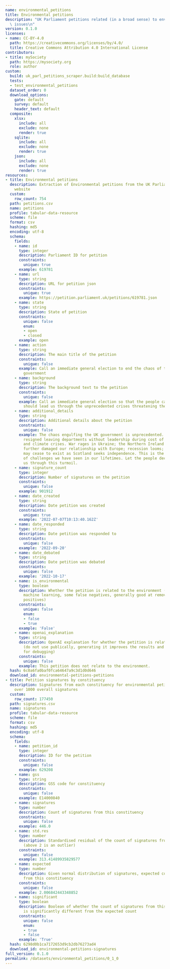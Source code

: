 ```yaml
---
name: environmental_petitions
title: Environmental petitions
description: "UK Parliament petitions related (in a broad sense) to environmental\
  \ issues\n"
version: 0.1.0
licenses:
- name: CC-BY-4.0
  path: https://creativecommons.org/licenses/by/4.0/
  title: Creative Commons Attribution 4.0 International License
contributors:
- title: mySociety
  path: https://mysociety.org
  role: author
custom:
  build: uk_parl_petitions_scraper.build:build_database
  tests:
  - test_environmental_petitions
  dataset_order: 0
  download_options:
    gate: default
    survey: default
    header_text: default
  composite:
    xlsx:
      include: all
      exclude: none
      render: true
    sqlite:
      include: all
      exclude: none
      render: true
    json:
      include: all
      exclude: none
      render: true
resources:
- title: Environmental petitions
  description: Extraction of Environmental petitions from the UK Parliament petitions
    website
  custom:
    row_count: 754
  path: petitions.csv
  name: petitions
  profile: tabular-data-resource
  scheme: file
  format: csv
  hashing: md5
  encoding: utf-8
  schema:
    fields:
    - name: id
      type: integer
      description: Parliament ID for petition
      constraints:
        unique: true
      example: 619781
    - name: url
      type: string
      description: URL for petition json
      constraints:
        unique: true
      example: https://petition.parliament.uk/petitions/619781.json
    - name: state
      type: string
      description: State of petition
      constraints:
        unique: false
        enum:
        - open
        - closed
      example: open
    - name: action
      type: string
      description: The main title of the petition
      constraints:
        unique: false
      example: Call an immediate general election to end the chaos of the current
        government
    - name: background
      type: string
      description: The background text to the petition
      constraints:
        unique: false
      example: Call an immediate general election so that the people can decide who
        should lead us through the unprecedented crises threatening the UK.
    - name: additional_details
      type: string
      description: Additional details about the petition
      constraints:
        unique: false
      example: The chaos engulfing the UK government is unprecedented. Over 40 ministers
        resigned leaving departments without leadership during cost of living, energy
        and climate crises. War rages in Ukraine; the Northern Ireland Protocol has
        further damaged our relationship with Europe; recession looms; the UK itself
        may cease to exist as Scotland seeks independence. This is the greatest set
        of challenges we have seen in our lifetimes. Let the people decide who leads
        us through this turmoil.
    - name: signature_count
      type: integer
      description: Number of signatures on the petition
      constraints:
        unique: false
      example: 901912
    - name: date_created
      type: string
      description: Date petition was created
      constraints:
        unique: true
      example: '2022-07-07T10:13:40.162Z'
    - name: date_responded
      type: string
      description: Date petition was responded to
      constraints:
        unique: false
      example: '2022-09-20'
    - name: date_debated
      type: string
      description: Date petition was debated
      constraints:
        unique: false
      example: '2022-10-17'
    - name: is_environmental
      type: boolean
      description: Whether the petition is related to the environment (generated via
        machine learning, some false negatives, generally good at removing the false
        positives)
      constraints:
        unique: false
        enum:
        - false
        - true
      example: 'False'
    - name: openai_explanation
      type: string
      description: OpenAI explanation for whether the petition is related to the environment
        (do not use publically, generating it improves the results and it's useful
        for debugging)
      constraints:
        unique: false
      example: This petition does not relate to the environment.
  hash: 6c0a6fa0baf0fca64647a9c3d1d0d646
  download_id: environmental-petitions-petitions
- title: Petition signatures by constituency
  description: Signatures from each constituency for environmental petitions with
    over 1000 overall signatures
  custom:
    row_count: 177450
  path: signatures.csv
  name: signatures
  profile: tabular-data-resource
  scheme: file
  format: csv
  hashing: md5
  encoding: utf-8
  schema:
    fields:
    - name: petition_id
      type: integer
      description: ID for the petition
      constraints:
        unique: false
      example: 629208
    - name: gss
      type: string
      description: GSS code for constituency
      constraints:
        unique: false
      example: E14000840
    - name: signatures
      type: number
      description: Count of signatures from this constituency
      constraints:
        unique: false
      example: 446.0
    - name: std.res
      type: number
      description: Standardised residual of the count of signatures from this constituency
        (above 2 is an outlier)
      constraints:
        unique: false
      example: 313.41489935829577
    - name: expected
      type: number
      description: Given normal distribution of signatures, expected count of signatures
        from this constituency
      constraints:
        unique: false
      example: 2.006842443348852
    - name: significant
      type: boolean
      description: Boolean of whether the count of signatures from this constituency
        is significantly different from the expected count
      constraints:
        unique: false
        enum:
        - true
        - false
      example: 'True'
  hash: 6298d0b1ca7172653d9cb2db76273ad4
  download_id: environmental-petitions-signatures
full_version: 0.1.0
permalink: /datasets/environmental_petitions/0_1_0
---
```


